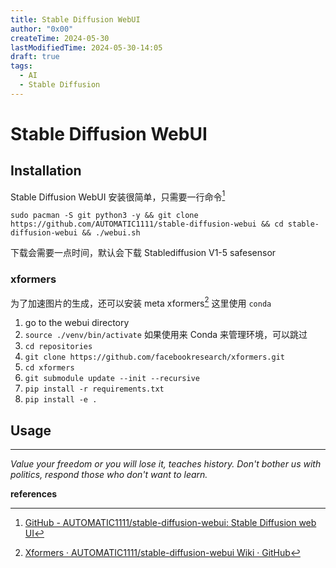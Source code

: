 ```yaml
---
title: Stable Diffusion WebUI
author: "0x00"
createTime: 2024-05-30
lastModifiedTime: 2024-05-30-14:05
draft: true
tags:
  - AI
  - Stable Diffusion
---
```

# Stable Diffusion WebUI


## Installation

Stable Diffusion WebUI 安装很简单，只需要一行命令[^1]

```shell
sudo pacman -S git python3 -y && git clone https://github.com/AUTOMATIC1111/stable-diffusion-webui && cd stable-diffusion-webui && ./webui.sh
```

下载会需要一点时间，默认会下载 Stablediffusion V1-5 safesensor

### xformers

为了加速图片的生成，还可以安装 meta xformers[^2]
这里使用 `conda`
1. go to the webui directory
2. `source ./venv/bin/activate` 如果使用来 Conda 来管理环境，可以跳过
3. `cd repositories`
4. `git clone https://github.com/facebookresearch/xformers.git`
5. `cd xformers`
6. `git submodule update --init --recursive`
7. `pip install -r requirements.txt`
8. `pip install -e .`

## Usage



---

*Value your freedom or you will lose it, teaches history. Don't bother us with politics, respond those who don't want to learn.*

**references**

[^1]: [GitHub - AUTOMATIC1111/stable-diffusion-webui: Stable Diffusion web UI](https://github.com/AUTOMATIC1111/stable-diffusion-webui)
[^2]: [Xformers · AUTOMATIC1111/stable-diffusion-webui Wiki · GitHub](https://github.com/AUTOMATIC1111/stable-diffusion-webui/wiki/Xformers)